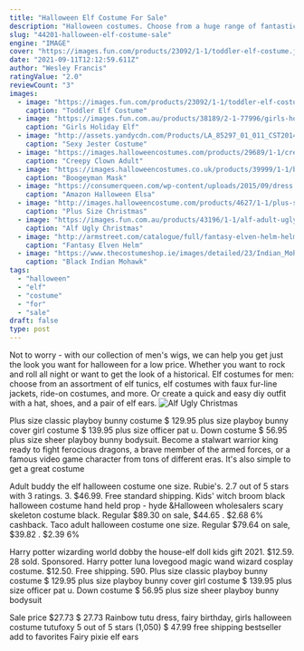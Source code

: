 ```yaml
---
title: "Halloween Elf Costume For Sale"
description: "Halloween costumes. Choose from a huge range of fantastic halloween fancy dress costumes! from creepy clowns, wicked witches and spooky skeletons to your favourite halloween horror film"
slug: "44201-halloween-elf-costume-sale"
engine: "IMAGE"
cover: "https://images.fun.com/products/23092/1-1/toddler-elf-costume.jpg"
date: "2021-09-11T12:12:59.611Z"
author: "Wesley Francis"
ratingValue: "2.0"
reviewCount: "3"
images:
  - image: "https://images.fun.com/products/23092/1-1/toddler-elf-costume.jpg"
    caption: "Toddler Elf Costume"
  - image: "https://images.fun.com.au/products/38189/2-1-77996/girls-holiday-elf-costume.jpg"
    caption: "Girls Holiday Elf"
  - image: "http://assets.yandycdn.com/Products/LA_85297_01_011_CST2014.jpg"
    caption: "Sexy Jester Costume"
  - image: "https://images.halloweencostumes.com/products/29689/1-1/creepy-clown-adult-mask.jpg"
    caption: "Creepy Clown Adult"
  - image: "https://images.halloweencostumes.co.uk/products/39999/1-1/boogeyman-mask.jpg"
    caption: "Boogeyman Mask"
  - image: "https://consumerqueen.com/wp-content/uploads/2015/09/dress.jpg"
    caption: "Amazon Halloween Elsa"
  - image: "http://images.halloweencostume.com/products/4627/1-1/plus-size-christmas-elf-costume.jpg"
    caption: "Plus Size Christmas"
  - image: "https://images.fun.com.au/products/43196/1-1/alf-adult-ugly-christmas-sweater.jpg"
    caption: "Alf Ugly Christmas"
  - image: "http://armstreet.com/catalogue/full/fantasy-elven-helm-helmet-5.jpg"
    caption: "Fantasy Elven Helm"
  - image: "https://www.thecostumeshop.ie/images/detailed/23/Indian_Mohawk_Wig.jpg"
    caption: "Black Indian Mohawk"
tags:
  - "halloween"
  - "elf"
  - "costume"
  - "for"
  - "sale"
draft: false
type: post
---
```


Not to worry - with our collection of men's wigs, we can help you get just the look you want for halloween for a low price. Whether you want to rock and roll all night or want to get the look of a historical. Elf costumes for men: choose from an assortment of elf tunics, elf costumes with faux fur-line jackets, ride-on costumes, and more. Or create a quick and easy diy outfit with a hat, shoes, and a pair of elf ears.
![Alf Ugly Christmas](https://images.fun.com.au/products/43196/1-1/alf-adult-ugly-christmas-sweater.jpg "Alf Ugly Christmas")

Plus size classic playboy bunny costume $ 129.95 plus size playboy bunny cover girl costume $ 139.95 plus size officer pat u. Down costume $ 56.95 plus size sheer playboy bunny bodysuit. Become a stalwart warrior king ready to fight ferocious dragons, a brave member of the armed forces, or a famous video game character from tons of different eras. It&#39;s also simple to get a great costume
<!--inArticleAds-->

<!--galleryOne-->

Adult buddy the elf halloween costume one size. Rubie's. 2.7 out of 5 stars with 3 ratings. 3. $46.99. Free standard shipping.  Kids' witch broom black halloween costume hand held prop - hyde &Halloween wholesalers scary skeleton costume black. Regular $89.30 on sale, $44.65 . $2.68  6% cashback. Taco adult halloween costume one size. Regular $79.64 on sale, $39.82 . $2.39  6%
<!--inArticleAds-->

<!--galleryTwo-->

Harry potter wizarding world dobby the house-elf doll kids gift 2021. $12.59. 28 sold. Sponsored. Harry potter luna lovegood magic wand wizard cosplay costume. $12.50. Free shipping. 590. Plus size classic playboy bunny costume $ 129.95 plus size playboy bunny cover girl costume $ 139.95 plus size officer pat u. Down costume $ 56.95 plus size sheer playboy bunny bodysuit
<!--galleryThree-->

Sale price $27.73 $ 27.73  Rainbow tutu dress, fairy birthday, girls halloween costume tutufoxy 5 out of 5 stars (1,050) $ 47.99 free shipping bestseller add to favorites Fairy pixie elf ears